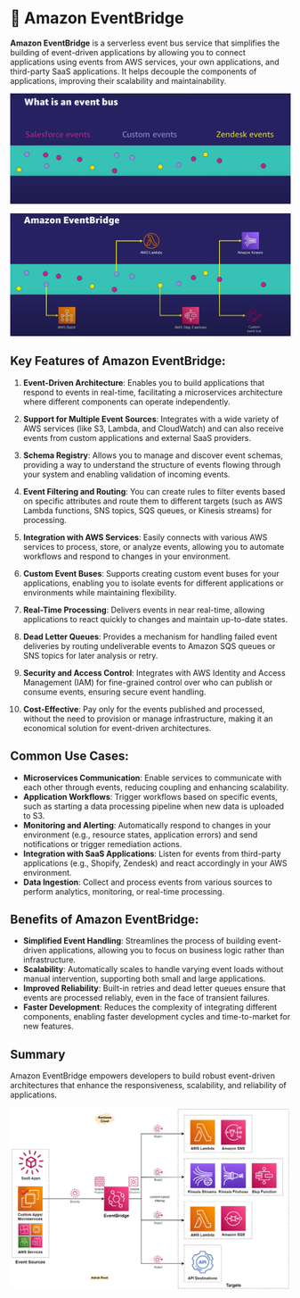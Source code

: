 # 🌉 Amazon EventBridge

**Amazon EventBridge** is a serverless event bus service that simplifies the building of event-driven applications by allowing you to connect applications using events from AWS services, your own applications, and third-party SaaS applications. It helps decouple the components of applications, improving their scalability and maintainability.

![Event Bus](../imgs/event-bus.jpg)

![Amazon Event Bridge](../imgs/amazon-event-bridge.jpg)

## Key Features of Amazon EventBridge:

1. **Event-Driven Architecture**: Enables you to build applications that respond to events in real-time, facilitating a microservices architecture where different components can operate independently.

2. **Support for Multiple Event Sources**: Integrates with a wide variety of AWS services (like S3, Lambda, and CloudWatch) and can also receive events from custom applications and external SaaS providers.

3. **Schema Registry**: Allows you to manage and discover event schemas, providing a way to understand the structure of events flowing through your system and enabling validation of incoming events.

4. **Event Filtering and Routing**: You can create rules to filter events based on specific attributes and route them to different targets (such as AWS Lambda functions, SNS topics, SQS queues, or Kinesis streams) for processing.

5. **Integration with AWS Services**: Easily connects with various AWS services to process, store, or analyze events, allowing you to automate workflows and respond to changes in your environment.

6. **Custom Event Buses**: Supports creating custom event buses for your applications, enabling you to isolate events for different applications or environments while maintaining flexibility.

7. **Real-Time Processing**: Delivers events in near real-time, allowing applications to react quickly to changes and maintain up-to-date states.

8. **Dead Letter Queues**: Provides a mechanism for handling failed event deliveries by routing undeliverable events to Amazon SQS queues or SNS topics for later analysis or retry.

9. **Security and Access Control**: Integrates with AWS Identity and Access Management (IAM) for fine-grained control over who can publish or consume events, ensuring secure event handling.

10. **Cost-Effective**: Pay only for the events published and processed, without the need to provision or manage infrastructure, making it an economical solution for event-driven architectures.

## Common Use Cases:

- **Microservices Communication**: Enable services to communicate with each other through events, reducing coupling and enhancing scalability.
- **Application Workflows**: Trigger workflows based on specific events, such as starting a data processing pipeline when new data is uploaded to S3.
- **Monitoring and Alerting**: Automatically respond to changes in your environment (e.g., resource states, application errors) and send notifications or trigger remediation actions.
- **Integration with SaaS Applications**: Listen for events from third-party applications (e.g., Shopify, Zendesk) and react accordingly in your AWS environment.
- **Data Ingestion**: Collect and process events from various sources to perform analytics, monitoring, or real-time processing.

## Benefits of Amazon EventBridge:

- **Simplified Event Handling**: Streamlines the process of building event-driven applications, allowing you to focus on business logic rather than infrastructure.
- **Scalability**: Automatically scales to handle varying event loads without manual intervention, supporting both small and large applications.
- **Improved Reliability**: Built-in retries and dead letter queues ensure that events are processed reliably, even in the face of transient failures.
- **Faster Development**: Reduces the complexity of integrating different components, enabling faster development cycles and time-to-market for new features.

## Summary

Amazon EventBridge empowers developers to build robust event-driven architectures that enhance the responsiveness, scalability, and reliability of applications.

![Amazon Event Bridge Diagram](../imgs/amazon-event-bridge-diagram.png)
